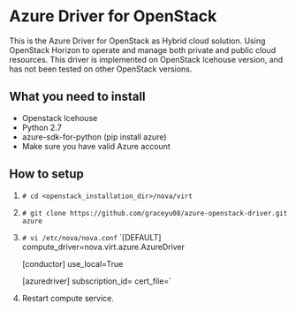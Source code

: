 # Azure Driver for OpenStack

This is the Azure Driver for OpenStack as Hybrid cloud solution.
Using OpenStack Horizon to operate and manage both private and public cloud resources.
This driver is implemented on OpenStack Icehouse version, and has not been tested on
other OpenStack versions.

## What you need to install

- Openstack Icehouse
- Python 2.7
- azure-sdk-for-python (pip install azure)
- Make sure you have valid Azure account

## How to setup

1. `# cd <openstack_installation_dir>/nova/virt`
2. `# git clone https://github.com/graceyu08/azure-openstack-driver.git azure`
3. `# vi /etc/nova/nova.conf`
    `[DEFAULT]
     compute_driver=nova.virt.azure.AzureDriver

     [conductor]
     use_local=True

     [azuredriver]
     subscription_id=<your-subscriptionId>
     cert_file=<path-of-certificate-file>`
4. Restart compute service.
